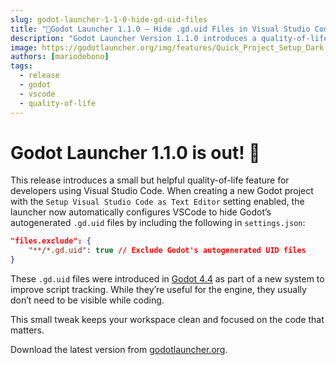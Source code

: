 ```yaml
---
slug: godot-launcher-1-1-0-hide-gd-uid-files
title: "🚀Godot Launcher 1.1.0 – Hide .gd.uid Files in Visual Studio Code"
description: "Godot Launcher Version 1.1.0 introduces a quality-of-life improvement for Visual Studio Code users by automatically hiding Godot's autogenerated `.gd.uid` files, keeping your workspace clean and focused."
image: https://godotlauncher.org/img/features/Quick_Project_Setup_Dark.webp
authors: [mariodebono]
tags:
  - release
  - godot
  - vscode
  - quality-of-life
---
```



# Godot Launcher 1.1.0 is out! 🎉

This release introduces a small but helpful quality-of-life feature for developers using Visual Studio Code. When creating a new Godot project with the `Setup Visual Studio Code as Text Editor` setting enabled, the launcher now automatically configures VSCode to hide Godot’s autogenerated `.gd.uid` files by <!-- truncate --> including the following in `settings.json`:

```json
"files.exclude": {
    "**/*.gd.uid": true // Exclude Godot's autogenerated UID files
}
```

These `.gd.uid` files were introduced in [Godot 4.4](https://godotengine.org/article/uid-changes-coming-to-godot-4-4/) as part of a new system to improve script tracking. While they’re useful for the engine, they usually don’t need to be visible while coding.

This small tweak keeps your workspace clean and focused on the code that matters.

Download the latest version from [godotlauncher.org](https://godotlauncher.org/download).
